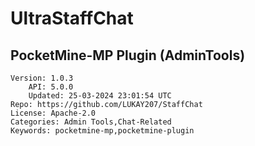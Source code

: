 # UltraStaffChat
## PocketMine-MP Plugin (AdminTools)
```properties
Version: 1.0.3
    API: 5.0.0
    Updated: 25-03-2024 23:01:54 UTC
Repo: https://github.com/LUKAY207/StaffChat
License: Apache-2.0
Categories: Admin Tools,Chat-Related
Keywords: pocketmine-mp,pocketmine-plugin
```